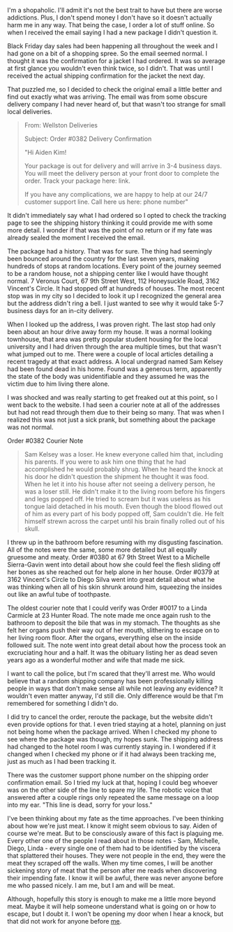 I'm a shopaholic. I'll admit it's not the best trait to have but there are worse addictions. Plus, I don't spend money I don't have so it doesn't actually harm me in any way. That being the case, I order a lot of stuff online. So when I received the email saying I had a new package I didn't question it.

Black Friday day sales had been happening all throughout the week and I had gone on a bit of a shopping spree. So the email seemed normal. I thought it was the confirmation for a jacket I had ordered. It was so average at first glance you wouldn't even think twice, so I didn't. That was until I received the actual shipping confirmation for the jacket the next day.

That puzzled me, so I decided to check the original email a little better and find out exactly what was arriving. The email was from some obscure delivery company I had never heard of, but that wasn't too strange for small local deliveries.

>From: Wellston Deliveries  
>  
>Subject: Order #0382 Delivery Confirmation  
>  
>"Hi Aiden Kim!  
>  
>Your package is out for delivery and will arrive in 3-4 business days. You will meet the delivery person at your front door to complete the order. Track your package here: link.  
>  
>If you have any complications, we are happy to help at our 24/7 customer support line. Call here us here: phone number"

It didn't immediately say what I had ordered so I opted to check the tracking page to see the shipping history thinking it could provide me with some more detail. I wonder if that was the point of no return or if my fate was already sealed the moment I received the email.

The package had a history. That was for sure. The thing had seemingly been bounced around the country for the last seven years, making hundreds of stops at random locations. Every point of the journey seemed to be a random house, not a shipping center like I would have thought normal. 7 Veronus Court, 67 9th Street West, 112 Honeysuckle Road, 3162 Vincent's Circle. It had stopped off at hundreds of houses. The most recent stop was in my city so I decided to look it up I recognized the general area but the address didn't ring a bell. I just wanted to see why it would take 5-7 business days for an in-city delivery.

When I looked up the address, I was proven right. The last stop had only been about an hour drive away form my house. It was a normal looking townhouse, that area was pretty popular student housing for the local university and I had driven through the area multiple times, but that wasn't what jumped out to me. There were a couple of local articles detailing a recent tragedy at that exact address. A local undergrad named Sam Kelsey had been found dead in his home. Found was a generous term, apparently the state of the body was unidentifiable and they assumed he was the victim due to him living there alone.

I was shocked and was really starting to get freaked out at this point, so I went back to the website. I had seen a courier note at all of the addresses but had not read through them due to their being so many. That was when I realized this was not just a sick prank, but something about the package was not normal.

Order #0382 Courier Note

>Sam Kelsey was a loser. He knew everyone called him that, including his parents. If you were to ask him one thing that he had accomplished he would probably shrug. When he heard the knock at his door he didn't question the shipment he thought it was food. When he let it into his house after not seeing a delivery person, he was a loser still. He didn't make it to the living room before his fingers and legs popped off. He tried to scream but it was useless as his tongue laid detached in his mouth. Even though the blood flowed out of him as every part of his body popped off, Sam couldn't die. He felt himself strewn across the carpet until his brain finally rolled out of his skull.

I threw up in the bathroom before resuming with my disgusting fascination. All of the notes were the same, some more detailed but all equally gruesome and meaty. Order #0380 at 67 9th Street West to a Michelle Sierra-Gavin went into detail about how she could feel the flesh sliding off her bones as she reached out for help alone in her house. Order #0379 at 3162 Vincent's Circle to Diego Silva went into great detail about what he was thinking when all of his skin shrunk around him, squeezing the insides out like an awful tube of toothpaste.

The oldest courier note that I could verify was Order #0017 to a Linda Carmicle at 23 Hunter Road. The   note made me once again rush to the bathroom to deposit the bile that was in my stomach. The thoughts as she felt her organs push their way out of her mouth, slithering to escape on to her living room floor. After the organs, everything else on the inside followed suit. The note went into great detail about how the process took an excruciating hour and a half. It was the obituary listing her as dead seven years ago as a wonderful mother and wife that made me sick.

I want to call the police, but I'm scared that they'll arrest me. Who would believe that a random shipping company has been professionally killing people in ways that don't make sense all while not leaving any evidence? It wouldn't even matter anyway, I'd still die. Only difference would be that I'm remembered for something I didn't do.

I did try to cancel the order, reroute the package, but the website didn't even provide options for that. I even tried staying at a hotel, planning on just not being home when the package arrived. When I checked my phone to see where the package was though, my hopes sunk. The shipping address had changed to the hotel room I was currently staying in. I wondered if it changed when I checked my phone or if it had always been tracking me, just as much as I had been tracking it.

There was the customer support phone number on the shipping order confirmation email. So I tried my luck at that, hoping I could beg whoever was on the other side of the line to spare my life. The robotic voice that answered after a couple rings only repeated the same message on a loop into my ear. "This line is dead, sorry for your loss."

I've been thinking about my fate as the time approaches. I've been thinking about how we're just meat. I know it might seem obvious to say. Aiden of course we're meat. But to be consciously aware of this fact is plaguing me. Every other one of the people I read about in those notes - Sam, Michelle, Diego, Linda - every single one of them had to be identified by the viscera that splattered their houses. They were not people in the end, they were the meat they scraped off the walls. When my time comes, I will be another sickening story of meat that the person after me reads when discovering their impending fate. I know it will be awful, there was never anyone before me who passed nicely. I am me, but I am and will be meat.

Although, hopefully this story is enough to make me a little more beyond meat. Maybe it will help someone understand what is going on or how to escape, but I doubt it. I won't be opening my door when I hear a knock, but that did not work for anyone before [me](https://www.reddit.com/r/CursesAndBoons/comments/180iwt6/welcome_to_cursesandboons/).